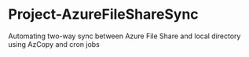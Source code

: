 # Project-AzureFileShareSync
Automating two-way sync between Azure File Share and local directory using AzCopy and cron jobs
